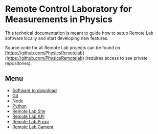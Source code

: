 # Remote Control Laboratory for Measurements in Physics

This technical documentation is meant to guide how to setup Remote Lab software locally and start developing new features.

Source code for all Remote Lab projects can be found on [https://github.com/PhysicsRemotelab](https://github.com/PhysicsRemotelab) (requires access to see private repositories).

## Menu
- [Software to download](https://physicsremotelab.github.io/documentation/software)
- [Git](https://physicsremotelab.github.io/documentation/git)
- [Node](https://physicsremotelab.github.io/documentation/node)
- [Python](https://physicsremotelab.github.io/documentation/python)
- [Remote Lab Site](https://physicsremotelab.github.io/documentation/rlab-site)
- [Remote Lab API](https://physicsremotelab.github.io/documentation/rlab-api)
- [Remote Lab Proxy](https://physicsremotelab.github.io/documentation/rlab-proxy)
- [Remote Lab Camera](https://physicsremotelab.github.io/documentation/rlab-cam)
